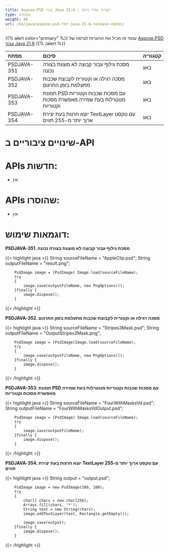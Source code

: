 ```yaml
---
title: Aspose.PSD עבור Java 21.6 - הערות אחרי גרסה
type: מסמכים
weight: 40
url: /he/java/aspose-psd-for-java-21-6-release-notes/
---
```


{{% alert color="primary" %}} עמוד זה מכיל את ההערות לגרסה של [Aspose.PSD עבור Java 21.6](https://downloads.aspose.com/psd/java/new-releases/aspose.psd-for-java-21.6/) {{% /alert %}}

| **מפתח** | **סיכום** | **קטגוריה** |
| :- | :- | :- |
| PSDJAVA-351 | מסכת גילוף עבור קבוצה לא מוצגת בצורה נכונה | באג |
| PSDJAVA-352 | מסכה רגילה או וקטורית לקבוצת שכבות מתעלמת בזמן התרגום | באג |
| PSDJAVA-353 | תמונת PSD עם מסכות שכבות וקטוריות מנוטרלות בעת שמירה מאפשרת מסכות וקטוריות | באג |
| PSDJAVA-354 | יוצא חרגות בעת יצירת TextLayer עם טקסט ארוך יותר מ-255 תווים | באג |

# **שינויים ציבוריים ב-API**
# **APIs חדשות:**
- אין

# **APIs שהוסרו:**
- אין

# **דוגמאות שימוש:**

**PSDJAVA-351. מסכת גילוף עבור קבוצה לא מוצגת בצורה נכונה**

{{< highlight java >}}
        String sourceFileName = "AppleClip.psd";
        String outputFileName = "result.png";

        PsdImage image = (PsdImage) Image.load(sourceFileName);
        try
        {
            image.save(outputFileName, new PngOptions());
        }finally {
            image.dispose();
        }
{{< /highlight >}}

**PSDJAVA-352. מסכה רגילה או וקטורית לקבוצת שכבות מתעלמת בזמן התרגום**

{{< highlight java >}}
        String sourceFileName = "Stripes3Mask.psd";
        String outputFileName = "OutputStripes3Mask.png";

        PsdImage image = (PsdImage)Image.load(sourceFileName);
        try
        {
            image.save(outputFileName, new PngOptions());
        }finally {
            image.dispose();
        }
{{< /highlight >}}

**PSDJAVA-353. תמונת PSD עם מסכות שכבות וקטוריות מנוטרלות בעת שמירה מאפשרת מסכות וקטוריות**

{{< highlight java >}}
        String sourceFileName = "FourWithMasksVd.psd";
        String outputFileName = "FourWithMasksVdOutput.psd";

        PsdImage image = (PsdImage) Image.load(sourceFileName);
        try
        {
            image.save(outputFileName);
        }finally {
            image.dispose();
        }
{{< /highlight >}}

**PSDJAVA-354. יוצא חרגות בעת יצירת TextLayer עם טקסט ארוך יותר מ-255 תווים**

{{< highlight java >}}
        String output = "output.psd";

        PsdImage image = new PsdImage(100, 100);
        try
        {
            char[] chars = new char[256];
            Arrays.fill(chars, '*');
            String text = new String(chars);
            image.addTextLayer(text, Rectangle.getEmpty());

            image.save(output);
        }finally {
            image.dispose();
        }
{{< /highlight >}}
